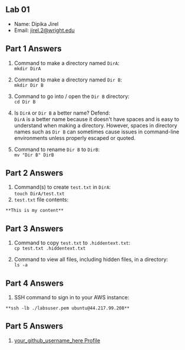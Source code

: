 ## Lab 01

- Name: Dipika Jirel
- Email: jirel.2@wright.edu

## Part 1 Answers

1. Command to make a directory named `DirA`: </br>
     `mkdir DirA`
   
2. Command to make a directory named `Dir B`: </br>
     `mkdir Dir B`
   
3. Command to go into / open the `Dir B` directory: </br>
     `cd Dir B`
4. Is `DirA` or `Dir B` a better name?  Defend: </br>
      `DirA` is a better name because it doesn't have spaces and is easy to understand when making a directory. However, spaces in directory names such as `Dir B` can sometimes cause issues in command-line environments unless properly escaped or quoted.
5. Command to rename `Dir B` to `DirB`:  </br>
     `mv "Dir B" DirB`

## Part 2 Answers

1. Command(s) to create `test.txt` in `DirA`:</br>
        `touch DirA/test.txt`
3. `test.txt` file contents:</br>

```
**This is my content**
```

## Part 3 Answers

1. Command to copy `test.txt` to `.hiddentext.txt`: </br>
        `cp test.txt .hiddentext.txt`

3. Command to view all files, including hidden files, in a directory: </br>
     `ls -a`

## Part 4 Answers

1. SSH command to sign in to your AWS instance: </br>

```
**ssh -lb ./labsuser.pem ubuntu@44.217.99.208**
```

## Part 5 Answers

1. [your_github_username_here Profile](FIXTHISURL-https://github.com/your_username)
